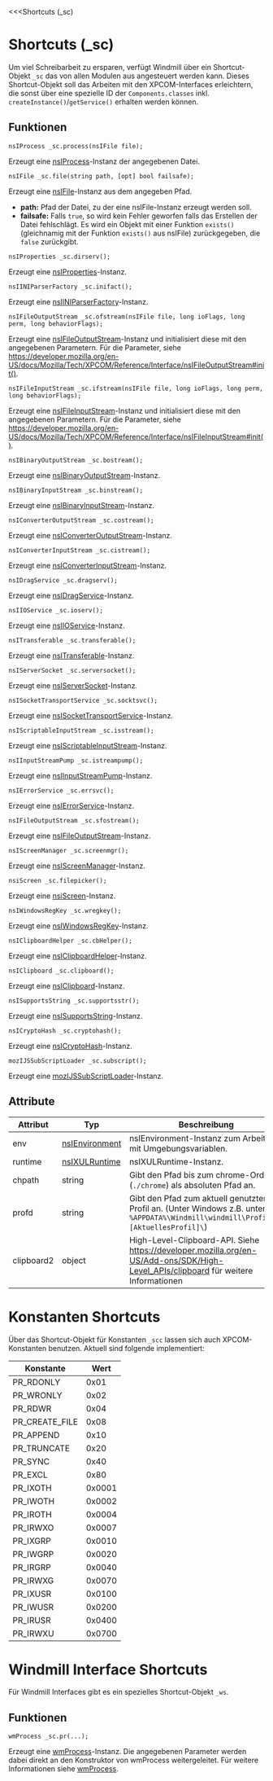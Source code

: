 <<<Shortcuts (_sc)
# Shortcuts (_sc)

Um viel Schreibarbeit zu ersparen, verfügt Windmill über ein Shortcut-Objekt ```_sc``` das von allen Modulen aus angesteuert werden kann. Dieses Shortcut-Objekt soll das Arbeiten mit den XPCOM-Interfaces erleichtern, die sonst über eine spezielle ID der ```Components.classes``` inkl. ```createInstance()```/```getService()``` erhalten werden können.

## Funktionen

```fnpreview
nsIProcess _sc.process(nsIFile file);
```
Erzeugt eine [nsIProcess](https://developer.mozilla.org/en-US/docs/Mozilla/Tech/XPCOM/Reference/Interface/nsIProcess)-Instanz der angegebenen Datei.

```fnpreview
nsIFile _sc.file(string path, [opt] bool failsafe);
```
Erzeugt eine [nsIFile](https://developer.mozilla.org/en-US/docs/Mozilla/Tech/XPCOM/Reference/Interface/nsIFile)-Instanz aus dem angegeben Pfad.

* **path:**
  Pfad der Datei, zu der eine nsIFile-Instanz erzeugt werden soll.
* **failsafe:**
  Falls ```true```, so wird kein Fehler geworfen falls das Erstellen der Datei fehlschlägt. Es wird ein Objekt mit einer Funktion ```exists()``` (gleichnamig mit der Funktion ```exists()``` aus nsIFile) zurückgegeben, die ```false``` zurückgibt.

```fnpreview
nsIProperties _sc.dirserv();
```
Erzeugt eine [nsIProperties](https://developer.mozilla.org/en-US/docs/Mozilla/Tech/XPCOM/Reference/Interface/nsIProperties)-Instanz.

```fnpreview
nsIINIParserFactory _sc.inifact();
```
Erzeugt eine [nsIINIParserFactory](https://developer.mozilla.org/en-US/docs/Mozilla/Tech/XPCOM/Reference/Interface/nsIINIParserFactory)-Instanz.

```fnpreview
nsIFileOutputStream _sc.ofstream(nsIFile file, long ioFlags, long perm, long behaviorFlags);
```
Erzeugt eine [nsIFileOutputStream](https://developer.mozilla.org/en-US/docs/Mozilla/Tech/XPCOM/Reference/Interface/nsIFileOutputStream)-Instanz und initialisiert diese mit den angegebenen Parametern. Für die Parameter, siehe https://developer.mozilla.org/en-US/docs/Mozilla/Tech/XPCOM/Reference/Interface/nsIFileOutputStream#init().

```fnpreview
nsIFileInputStream _sc.ifstream(nsIFile file, long ioFlags, long perm, long behaviorFlags);
```
Erzeugt eine [nsIFileInputStream](https://developer.mozilla.org/en-US/docs/Mozilla/Tech/XPCOM/Reference/Interface/nsIFileInputStream)-Instanz und initialisiert diese mit den angegebenen Parametern. Für die Parameter, siehe https://developer.mozilla.org/en-US/docs/Mozilla/Tech/XPCOM/Reference/Interface/nsIFileInputStream#init().

```fnpreview
nsIBinaryOutputStream _sc.bostream();
```
Erzeugt eine [nsIBinaryOutputStream](https://developer.mozilla.org/en-US/docs/Mozilla/Tech/XPCOM/Reference/Interface/nsIBinaryOutputStream)-Instanz.

```fnpreview
nsIBinaryInputStream _sc.binstream();
```
Erzeugt eine [nsIBinaryInputStream](https://developer.mozilla.org/en-US/docs/Mozilla/Tech/XPCOM/Reference/Interface/nsIBinaryInputStream)-Instanz.

```fnpreview
nsIConverterOutputStream _sc.costream();
```
Erzeugt eine [nsIConverterOutputStream](https://developer.mozilla.org/en-US/docs/Mozilla/Tech/XPCOM/Reference/Interface/nsIConverterOutputStream)-Instanz.

```fnpreview
nsIConverterInputStream _sc.cistream();
```
Erzeugt eine [nsIConverterInputStream](https://developer.mozilla.org/en-US/docs/Mozilla/Tech/XPCOM/Reference/Interface/nsIConverterInputStream)-Instanz.

```fnpreview
nsIDragService _sc.dragserv();
```
Erzeugt eine [nsIDragService](https://developer.mozilla.org/en-US/docs/Mozilla/Tech/XPCOM/Reference/Interface/nsIDragService)-Instanz.

```fnpreview
nsIIOService _sc.ioserv();
```
Erzeugt eine [nsIIOService](https://developer.mozilla.org/en-US/docs/Mozilla/Tech/XPCOM/Reference/Interface/nsIIOService)-Instanz.

```fnpreview
nsITransferable _sc.transferable();
```
Erzeugt eine [nsITransferable](https://developer.mozilla.org/en-US/docs/Mozilla/Tech/XPCOM/Reference/Interface/nsITransferable)-Instanz.

```fnpreview
nsIServerSocket _sc.serversocket();
```
Erzeugt eine [nsIServerSocket](https://developer.mozilla.org/en-US/docs/Mozilla/Tech/XPCOM/Reference/Interface/nsIServerSocket)-Instanz.

```fnpreview
nsISocketTransportService _sc.socktsvc();
```
Erzeugt eine [nsISocketTransportService](https://developer.mozilla.org/en-US/docs/Mozilla/Tech/XPCOM/Reference/Interface/nsISocketTransportService)-Instanz.

```fnpreview
nsIScriptableInputStream _sc.isstream();
```
Erzeugt eine [nsIScriptableInputStream](https://developer.mozilla.org/en-US/docs/Mozilla/Tech/XPCOM/Reference/Interface/nsIScriptableInputStream)-Instanz.

```fnpreview
nsIInputStreamPump _sc.istreampump();
```
Erzeugt eine [nsIInputStreamPump](https://developer.mozilla.org/en-US/docs/Mozilla/Tech/XPCOM/Reference/Interface/nsIInputStreamPump)-Instanz.

```fnpreview
nsIErrorService _sc.errsvc();
```
Erzeugt eine [nsIErrorService](https://developer.mozilla.org/en-US/docs/Mozilla/Tech/XPCOM/Reference/Interface/nsIErrorService)-Instanz.

```fnpreview
nsIFileOutputStream _sc.sfostream();
```
Erzeugt eine [nsIFileOutputStream](https://developer.mozilla.org/en-US/docs/Mozilla/Tech/XPCOM/Reference/Interface/nsIFileOutputStream)-Instanz.

```fnpreview
nsIScreenManager _sc.screenmgr();
```
Erzeugt eine [nsIScreenManager](https://developer.mozilla.org/en-US/docs/Mozilla/Tech/XPCOM/Reference/Interface/nsIScreenManager)-Instanz.

```fnpreview
nsiScreen _sc.filepicker();
```
Erzeugt eine [nsiScreen](https://developer.mozilla.org/en-US/docs/Mozilla/Tech/XPCOM/Reference/Interface/nsiScreen)-Instanz.

```fnpreview
nsIWindowsRegKey _sc.wregkey();
```
Erzeugt eine [nsIWindowsRegKey](https://developer.mozilla.org/en-US/docs/Mozilla/Tech/XPCOM/Reference/Interface/nsIWindowsRegKey)-Instanz.

```fnpreview
nsIClipboardHelper _sc.cbHelper();
```
Erzeugt eine [nsIClipboardHelper](https://developer.mozilla.org/en-US/docs/Mozilla/Tech/XPCOM/Reference/Interface/nsIClipboardHelper)-Instanz.

```fnpreview
nsIClipboard _sc.clipboard();
```
Erzeugt eine [nsIClipboard](https://developer.mozilla.org/en-US/docs/Mozilla/Tech/XPCOM/Reference/Interface/nsIClipboard)-Instanz.

```fnpreview
nsISupportsString _sc.supportsstr();
```
Erzeugt eine [nsISupportsString](https://developer.mozilla.org/en-US/docs/Mozilla/Tech/XPCOM/Reference/Interface/nsISupportsString)-Instanz.

```fnpreview
nsICryptoHash _sc.cryptohash();
```
Erzeugt eine [nsICryptoHash](https://developer.mozilla.org/en-US/docs/Mozilla/Tech/XPCOM/Reference/Interface/nsICryptoHash)-Instanz.

```fnpreview
mozIJSSubScriptLoader _sc.subscript();
```
Erzeugt eine [mozIJSSubScriptLoader](https://developer.mozilla.org/en-US/docs/Mozilla/Tech/XPCOM/Reference/Interface/mozIJSSubScriptLoader)-Instanz.

## Attribute

| Attribut | Typ | Beschreibung |
|----------|-----|--------------|
| env | [nsIEnvironment](https://developer.mozilla.org/en-US/docs/Mozilla/Tech/XPCOM/Reference/Interface/nsIEnvironment) | nsIEnvironment-Instanz zum Arbeiten mit Umgebungsvariablen. |
| runtime | [nsIXULRuntime](https://developer.mozilla.org/en-US/docs/Mozilla/Tech/XPCOM/Reference/Interface/nsIXULRuntime) | nsIXULRuntime-Instanz. |
| chpath | string | Gibt den Pfad bis zum chrome-Ordner (```./chrome```) als absoluten Pfad an. |
| profd | string | Gibt den Pfad zum aktuell genutzten Profil an. (Unter Windows z.B. unter ```%APPDATA%\Windmill\windmill\Profiles\[AktuellesProfil]\```) |
| clipboard2 | object | High-Level-Clipboard-API. Siehe https://developer.mozilla.org/en-US/Add-ons/SDK/High-Level_APIs/clipboard für weitere Informationen |

# Konstanten Shortcuts

Über das Shortcut-Objekt für Konstanten ```_scc``` lassen sich auch XPCOM-Konstanten benutzen. Aktuell sind folgende implementiert:

| Konstante | Wert |
|----------|-----|
| PR_RDONLY | 0x01 |
| PR_WRONLY | 0x02 |
| PR_RDWR | 0x04 |
| PR_CREATE_FILE | 0x08 |
| PR_APPEND | 0x10 |
| PR_TRUNCATE | 0x20 |
| PR_SYNC | 0x40 |
| PR_EXCL | 0x80 |
| PR_IXOTH | 0x0001 |
| PR_IWOTH | 0x0002 |
| PR_IROTH | 0x0004 |
| PR_IRWXO | 0x0007 |
| PR_IXGRP | 0x0010 |
| PR_IWGRP | 0x0020 |
| PR_IRGRP | 0x0040 |
| PR_IRWXG | 0x0070 |
| PR_IXUSR | 0x0100 |
| PR_IWUSR | 0x0200 |
| PR_IRUSR | 0x0400 |
| PR_IRWXU | 0x0700 |

# Windmill Interface Shortcuts

Für Windmill Interfaces gibt es ein spezielles Shortcut-Objekt ```_ws```.

## Funktionen

```fnpreview
wmProcess _sc.pr(...);
```
Erzeugt eine [wmProcess](#)-Instanz. Die angegebenen Parameter werden dabei direkt an den Konstruktor von wmProcess weitergeleitet. Für weitere Informationen siehe [wmProcess](#).